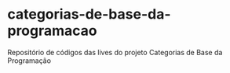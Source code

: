 # categorias-de-base-da-programacao
Repositório de códigos das lives do projeto Categorias de Base da Programação
